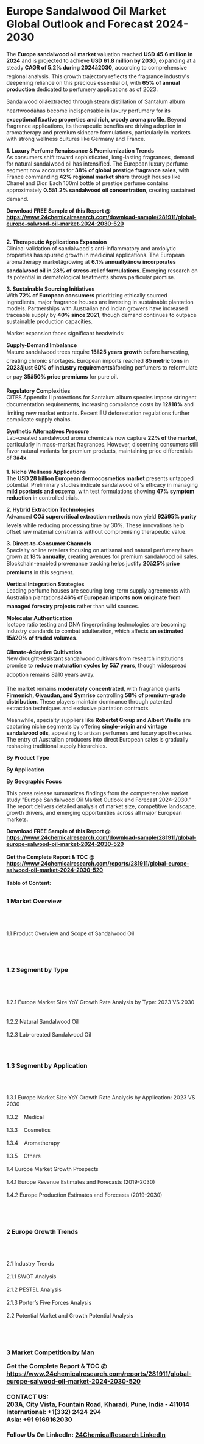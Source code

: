 <h1>Europe Sandalwood Oil Market Global Outlook and Forecast 2024-2030</h1><p>The <strong>Europe sandalwood oil market</strong> valuation reached <strong>USD 45.6 million in 2024</strong> and is projected to achieve <strong>USD 61.8 million by 2030</strong>, expanding at a steady <strong>CAGR of 5.2% during 2024â2030</strong>, according to comprehensive regional analysis. This growth trajectory reflects the fragrance industry's deepening reliance on this precious essential oil, with <strong>65% of annual production</strong> dedicated to perfumery applications as of 2023.</p><p>Sandalwood oilâextracted through steam distillation of Santalum album heartwoodâhas become indispensable in luxury perfumery for its <strong>exceptional fixative properties and rich, woody aroma profile</strong>. Beyond fragrance applications, its therapeutic benefits are driving adoption in aromatherapy and premium skincare formulations, particularly in markets with strong wellness cultures like Germany and France.</p><p><strong>1. Luxury Perfume Renaissance &amp; Premiumization Trends</strong><br>
As consumers shift toward sophisticated, long-lasting fragrances, demand for natural sandalwood oil has intensified. The European luxury perfume segment now accounts for <strong>38% of global prestige fragrance sales</strong>, with France commanding <strong>42% regional market share</strong> through houses like Chanel and Dior. Each 100ml bottle of prestige perfume contains approximately <strong>0.5â1.2% sandalwood oil concentration</strong>, creating sustained demand.</p><div><b>Download FREE Sample of this Report @ 
            <a href="https://www.24chemicalresearch.com/download-sample/281911/global-europe-salwood-oil-market-2024-2030-520">
            https://www.24chemicalresearch.com/download-sample/281911/global-europe-salwood-oil-market-2024-2030-520</a></b></div><br><p><strong>2. Therapeutic Applications Expansion</strong><br>
Clinical validation of sandalwood's anti-inflammatory and anxiolytic properties has spurred growth in medicinal applications. The European aromatherapy marketâgrowing at <strong>6.1% annuallyânow incorporates sandalwood oil in 28% of stress-relief formulations</strong>. Emerging research on its potential in dermatological treatments shows particular promise.</p><p><strong>3. Sustainable Sourcing Initiatives</strong><br>
With <strong>72% of European consumers</strong> prioritizing ethically sourced ingredients, major fragrance houses are investing in sustainable plantation models. Partnerships with Australian and Indian growers have increased traceable supply by <strong>40% since 2021</strong>, though demand continues to outpace sustainable production capacities.</p><p>Market expansion faces significant headwinds:</p><p><strong>Supply-Demand Imbalance</strong><br>
  Mature sandalwood trees require <strong>15â25 years growth</strong> before harvesting, creating chronic shortages. European imports reached <strong>85 metric tons in 2023âjust 60% of industry requirements</strong>âforcing perfumers to reformulate or pay <strong>35â50% price premiums</strong> for pure oil.</p><p><strong>Regulatory Complexities</strong><br>
  CITES Appendix II protections for Santalum album species impose stringent documentation requirements, increasing compliance costs by <strong>12â18%</strong> and limiting new market entrants. Recent EU deforestation regulations further complicate supply chains.</p><p><strong>Synthetic Alternatives Pressure</strong><br>
  Lab-created sandalwood aroma chemicals now capture <strong>22% of the market</strong>, particularly in mass-market fragrances. However, discerning consumers still favor natural variants for premium products, maintaining price differentials of <strong>3â4x</strong>.</p><p><strong>1. Niche Wellness Applications</strong><br>
The <strong>USD 28 billion European dermocosmetics market</strong> presents untapped potential. Preliminary studies indicate sandalwood oil's efficacy in managing <strong>mild psoriasis and eczema</strong>, with test formulations showing <strong>47% symptom reduction</strong> in controlled trials.</p><p><strong>2. Hybrid Extraction Technologies</strong><br>
Advanced <strong>COâ supercritical extraction methods</strong> now yield <strong>92â95% purity levels</strong> while reducing processing time by 30%. These innovations help offset raw material constraints without compromising therapeutic value.</p><p><strong>3. Direct-to-Consumer Channels</strong><br>
Specialty online retailers focusing on artisanal and natural perfumery have grown at <strong>18% annually</strong>, creating avenues for premium sandalwood oil sales. Blockchain-enabled provenance tracking helps justify <strong>20â25% price premiums</strong> in this segment.</p><p><strong>Vertical Integration Strategies</strong><br>
  Leading perfume houses are securing long-term supply agreements with Australian plantationsâ<strong>46% of European imports now originate from managed forestry projects</strong> rather than wild sources.</p><p><strong>Molecular Authentication</strong><br>
  Isotope ratio testing and DNA fingerprinting technologies are becoming industry standards to combat adulteration, which affects <strong>an estimated 15â20% of traded volumes</strong>.</p><p><strong>Climate-Adaptive Cultivation</strong><br>
  New drought-resistant sandalwood cultivars from research institutions promise to <strong>reduce maturation cycles by 5â7 years</strong>, though widespread adoption remains 8â10 years away.</p><p>The market remains <strong>moderately concentrated</strong>, with fragrance giants <strong>Firmenich, Givaudan, and Symrise</strong> controlling <strong>58% of premium-grade distribution</strong>. These players maintain dominance through patented extraction techniques and exclusive plantation contracts.</p><p>Meanwhile, specialty suppliers like <strong>Robertet Group and Albert Vieille</strong> are capturing niche segments by offering <strong>single-origin and vintage sandalwood oils</strong>, appealing to artisan perfumers and luxury apothecaries. The entry of Australian producers into direct European sales is gradually reshaping traditional supply hierarchies.</p><p><strong>By Product Type</strong></p><p><strong>By Application</strong></p><p><strong>By Geographic Focus</strong></p><p>This press release summarizes findings from the comprehensive market study "Europe Sandalwood Oil Market Outlook and Forecast 2024-2030." The report delivers detailed analysis of market size, competitive landscape, growth drivers, and emerging opportunities across all major European markets.</p><div><b>Download FREE Sample of this Report @ 
            <a href="https://www.24chemicalresearch.com/download-sample/281911/global-europe-salwood-oil-market-2024-2030-520">
            https://www.24chemicalresearch.com/download-sample/281911/global-europe-salwood-oil-market-2024-2030-520</a></b></div><br><div><b>Get the Complete Report & TOC @ 
            <a href="https://www.24chemicalresearch.com/reports/281911/global-europe-salwood-oil-market-2024-2030-520">
            https://www.24chemicalresearch.com/reports/281911/global-europe-salwood-oil-market-2024-2030-520</a></b></div><br>
            <b>Table of Content:</b><p><h2><span style="font-size:16px"><strong>1 Market Overview&nbsp;&nbsp; &nbsp;</strong></span></h2><br />
<br />
<p>1.1 Product Overview and Scope of Sandalwood Oil&nbsp;</p><br />
<br />
<h2><strong><span style="font-size:16px">1.2 Segment by Type&nbsp;&nbsp; &nbsp;</span></strong></h2><br />
<br />
<p>1.2.1 Europe Market Size YoY Growth Rate Analysis by Type: 2023 VS 2030&nbsp;&nbsp; &nbsp;<br /><br />
1.2.2 Natural Sandalwood Oil&nbsp;&nbsp; &nbsp;<br /><br />
1.2.3 Lab-created Sandalwood Oil<br /><br />
<br />
<h2><span style="font-size:16px"><strong>1.3 Segment by Application&nbsp;&nbsp;</strong></span></h2><br />
<br />
<p>1.3.1 Europe Market Size YoY Growth Rate Analysis by Application: 2023 VS 2030&nbsp;&nbsp; &nbsp;<br /><br />
1.3.2&nbsp;&nbsp; &nbsp;Medical<br /><br />
1.3.3&nbsp;&nbsp; &nbsp;Cosmetics<br /><br />
1.3.4&nbsp;&nbsp; &nbsp;Aromatherapy<br /><br />
1.3.5&nbsp;&nbsp; &nbsp;Others<br /><br />
1.4 Europe Market Growth Prospects&nbsp;&nbsp; &nbsp;<br /><br />
1.4.1 Europe Revenue Estimates and Forecasts (2019-2030)&nbsp;&nbsp; &nbsp;<br /><br />
1.4.2 Europe Production Estimates and Forecasts (2019-2030)&nbsp;&nbsp;</p><br />
<br />
<h2><span style="font-size:16px"><strong>2 Europe Growth Trends&nbsp;&nbsp; &nbsp;</strong></span></h2><br />
<br />
<p>2.1 Industry Trends&nbsp;&nbsp; &nbsp;<br /><br />
2.1.1 SWOT Analysis&nbsp;&nbsp; &nbsp;<br /><br />
2.1.2 PESTEL Analysis&nbsp;&nbsp; &nbsp;<br /><br />
2.1.3 Porter&rsquo;s Five Forces Analysis&nbsp;&nbsp; &nbsp;<br /><br />
2.2 Potential Market and Growth Potential Analysis&nbsp;&nbsp; &nbsp;</p><br />
<br />
<h2><span style="font-size:16px"><strong>3 Market Competition by Man</p><div><b>Get the Complete Report & TOC @ 
            <a href="https://www.24chemicalresearch.com/reports/281911/global-europe-salwood-oil-market-2024-2030-520">
            https://www.24chemicalresearch.com/reports/281911/global-europe-salwood-oil-market-2024-2030-520</a></b></div><br><b>CONTACT US:</b><br>
            203A, City Vista, Fountain Road, Kharadi, Pune, India - 411014<br>
            International: +1(332) 2424 294<br>
            Asia: +91 9169162030 <br><br>
            Follow Us On LinkedIn: <a href="https://www.linkedin.com/company/24chemicalresearch/">24ChemicalResearch LinkedIn</a>